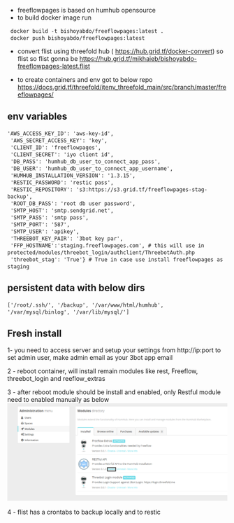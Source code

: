 - freeflowpages is based on humhub opensource
- to build docker image run 
 
 ```
  docker build -t bishoyabdo/freeflowpages:latest .
  docker push bishoyabdo/freeflowpages:latest
  ```
- convert flist using threefold hub ( https://hub.grid.tf/docker-convert) so flist so flist gonna be
   https://hub.grid.tf/mikhaieb/bishoyabdo-freeflowpages-latest.flist

- to create containers and env got to below repo
  https://docs.grid.tf/threefold/itenv_threefold_main/src/branch/master/freeflowpages/

## env variables 

```
'AWS_ACCESS_KEY_ID': 'aws-key-id',
 'AWS_SECRET_ACCESS_KEY': 'key',
 'CLIENT_ID': 'freeflowpages',
 'CLIENT_SECRET': 'iyo client id',
 'DB_PASS': 'humhub_db_user_to_connect_app_pass',
 'DB_USER': 'humhub_db_user_to_connect_app_username',
 'HUMHUB_INSTALLATION_VERSION': '1.3.15',
 'RESTIC_PASSWORD': 'restic pass',
 'RESTIC_REPOSITORY': 's3:https://s3.grid.tf/freeflowpages-stag-backup',
 'ROOT_DB_PASS': 'root db user password',
 'SMTP_HOST': 'smtp.sendgrid.net',
 'SMTP_PASS': 'smtp pass',
 'SMTP_PORT': '587',
 'SMTP_USER': 'apikey',
 'THREEBOT_KEY_PAIR': '3bot key par',
 'FFP_HOSTNAME':'staging.freeflowpages.com', # this will use in protected/modules/threebot_login/authclient/ThreebotAuth.php
 'threebot_stag': 'True'} # True in case use install freeflowpages as staging

```
## persistent data with below dirs

```
['/root/.ssh/', '/backup', '/var/www/html/humhub', '/var/mysql/binlog', '/var/lib/mysql/']

```
## Fresh install 
1- you need to access server and setup your settings from http://ip:port to set admin user, make admin email as your 3bot app email

2 - reboot container, will install remain modules like rest, Freeflow, threebot_login and reeflow_extras

3 - after reboot module should be install and enabled, only Restful module need to enabled manually as below
    ![enable](rest.png)

4 - flist has a crontabs to backup locally and to restic   

